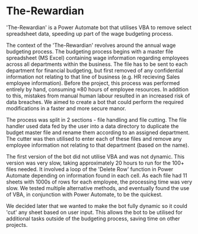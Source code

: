 # The-Rewardian

'The-Rewardian' is a Power Automate bot that utilises VBA to remove select spreadsheet data, speeding up part of the wage budgeting process.

The context of the 'The-Rewardian' revolves around the annual wage budgeting process. The budgeting process begins with a master file spreadsheet (MS Excel) containing wage information regarding employees across all departments within the business. The file has to be sent to each department for financial budgeting, but first removed of any confidential information not relating to that line of business (e.g. HR recieving Sales employee information). Before the project, this process was performed entirely by hand, consuming ≈80 hours of employee resources. In addition to this, mistakes from manual human labour resulted in an increased risk of data breaches. We aimed to create a bot that could perform the required modifications in a faster and more secure manor.

The process was split in 2 sections - file handling and file cutting. The file handler used data fed by the user into a data directory to duplicate the budget master file and rename them according to an assigned department. The cutter was then utilised to enter each of these files and remove any employee information not relating to that department (based on the name).

The first version of the bot did not utilise VBA and was not dynamic. This version was very slow, taking approximately 20 hours to run for the 100+ files needed. It involved a loop of the 'Delete Row' function in Power Automate depending on information found in each cell. As each file had 11 sheets with 1000s of rows for each employee, the processing time was very slow. We tested multiple alternative methods, and eventually found the use of VBA, in conjunction with Power Automate, to be the quickest. 

We decided later that we wanted to make the bot fully dynamic so it could 'cut' any sheet based on user input. This allows the bot to be utilised for additional tasks outside of the budgeting process, saving time on other projects.
